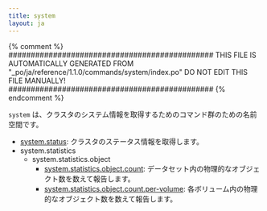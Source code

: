 ```yaml
---
title: system
layout: ja
---
```


{% comment %}
##############################################
  THIS FILE IS AUTOMATICALLY GENERATED FROM
  "_po/ja/reference/1.1.0/commands/system/index.po"
  DO NOT EDIT THIS FILE MANUALLY!
##############################################
{% endcomment %}


`system` は、クラスタのシステム情報を取得するためのコマンド群のための名前空間です。

 * [system.status](status/): クラスタのステータス情報を取得します。
 * system.statistics
   * system.statistics.object
     * [system.statistics.object.count](statistics/object/count): データセット内の物理的なオブジェクト数を数えて報告します。
     * [system.statistics.object.count.per-volume](statistics/object/count/per-volume): 各ボリューム内の物理的なオブジェクト数を数えて報告します。

